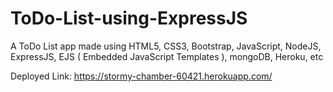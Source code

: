 # ToDo-List-using-ExpressJS
A ToDo List app made using HTML5, CSS3, Bootstrap, JavaScript, NodeJS, ExpressJS, EJS ( Embedded JavaScript Templates ), mongoDB, Heroku, etc

Deployed Link: https://stormy-chamber-60421.herokuapp.com/
